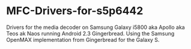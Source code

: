 # MFC-Drivers-for-s5p6442

Drivers for the media decoder on Samsung Galaxy i5800 aka Apollo aka Teos ak Naos running Android 2.3 Gingerbread.
Using the Samsung OpenMAX implementation from Gingerbread for the Galaxy S.
